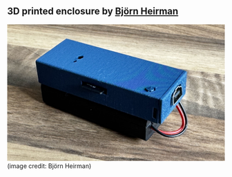 ## 3D printed enclosure by [Björn Heirman](https://github.com/BjornB2)

![](/PCB_1.0_without_TFT/3D_printed_enclosure/Enclosure.jpg)
(image credit: Björn Heirman)
